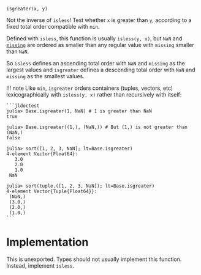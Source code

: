 ```
isgreater(x, y)
```

Not the inverse of `isless`! Test whether `x` is greater than `y`, according to a fixed total order compatible with `min`.

Defined with `isless`, this function is usually `isless(y, x)`, but `NaN` and [`missing`](@ref) are ordered as smaller than any regular value with `missing` smaller than `NaN`.

So `isless` defines an ascending total order with `NaN` and `missing` as the largest values and `isgreater` defines a descending total order with `NaN` and `missing` as the smallest values.

!!! note
    Like `min`, `isgreater` orders containers (tuples, vectors, etc) lexicographically with `isless(y, x)` rather than recursively with itself:

    ```jldoctest
    julia> Base.isgreater(1, NaN) # 1 is greater than NaN
    true

    julia> Base.isgreater((1,), (NaN,)) # But (1,) is not greater than (NaN,)
    false

    julia> sort([1, 2, 3, NaN]; lt=Base.isgreater)
    4-element Vector{Float64}:
       3.0
       2.0
       1.0
     NaN

    julia> sort(tuple.([1, 2, 3, NaN]); lt=Base.isgreater)
    4-element Vector{Tuple{Float64}}:
     (NaN,)
     (3.0,)
     (2.0,)
     (1.0,)
    ```


# Implementation

This is unexported. Types should not usually implement this function. Instead, implement `isless`.
